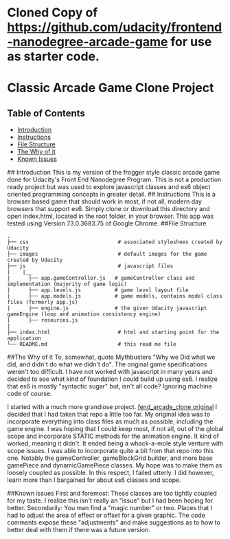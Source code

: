 # Cloned Copy of https://github.com/udacity/frontend-nanodegree-arcade-game for use as starter code.

# Classic Arcade Game Clone Project

## Table of Contents
- [Introduction](#intro)
- [Instructions](#instructions)
- [File Structure](#file_structure)
- [The Why of it](#why)
- [Known Issues](#issues)


<a name="intro"/>
## Introduction
This is my version of the frogger style classic arcade game done for Udacity's Front End Nanodegree Program.
This is not a production ready project but was used to explore javascript classes and es6 object oriented programming concepts in greater detail.


<a name="instructions"/>
## Instructions
This is a browser based game that should work in most, if not all, modern day browsers that support es6.
Simply clone or download this directory and open index.html, located in the root folder, in your browser.
This app was tested using Version 73.0.3683.75 of Google Chrome.


<a name="file_structure"/>
##File Structure

```
.
├── css                             # associated styleshees created by Udacity
├── images                          # default images for the game created by Udacity
├── js                              # javascript files
|    |__
|      ├── app.gameController.js   # gameController class and implementation (majority of game logic)
|      ├── app.levels.js           # game level layout file
|      ├── app.models.js           # game models, contains model class files (formerly app.js)
|      ├── engine.js               # the given Udacity javascript gameEngine (loop and animation consistency engine)
|      ├── resources.js
|
├── index.html                      # html and starting point for the application
└── README.md                       # this read me file
```


<a name="why"/>
##The Why of it
To, somewhat, quote Mythbusters "Why we Did what we did, and didn't do what we didn't do".
The original game specifications weren't too difficult. I have not worked with javascript in many years and decided to
see what kind of foundation I could build up using es6. I realize that es6 is mostly "syntactic sugar" but, isn't all code? Ignoring machine code of course.

I started with a much more grandiose project. [fend_arcade_clone original](https://github.com/TomTheToad/fend_arcade_game)
I decided that I had taken that repo a little too far. My original idea was to incorporate everything into class files as much as possible, including the game engine. I was hoping that I could keep most, if not all, out of the global scope and incorporate STATIC methods for the animation engine. It kind of worked, meaning it didn't. It ended being a whack-a-mole style venture with scope issues. I was able to incorporate quite a bit from that repo into this one. Notably the gameController, gameBlockGrid builder, and more base gamePiece and dynamicGamePiece classes. My hope was to make them as loosely coupled as possible. In this respect, I failed utterly. I did however, learn more than I bargained for about es6 classes and scope.


<a name="issues"/>
##Known issues
First and foremost: These classes are too tightly coupled for my taste. I realize this isn't really an "issue" but I had been hoping for better. Secondarily: You man find a "magic number" or two. Places that I had to adjust the area of effect or offset for a given graphic. The code comments expose these "adjustments" and make suggestions as to how to better deal with them if there was a future version.